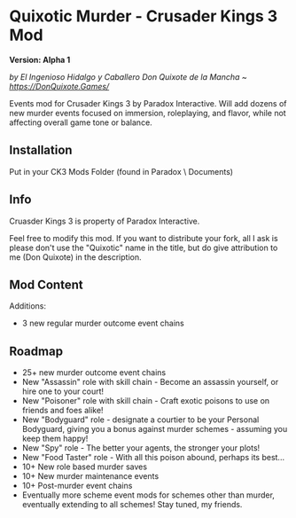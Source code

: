 # Quixotic Murder - Crusader Kings 3 Mod
**Version: Alpha 1**

*by El Ingenioso Hidalgo y Caballero Don Quixote de la Mancha ~ https://DonQuixote.Games/*

Events mod for Crusader Kings 3 by Paradox Interactive. Will add dozens of new murder events focused on immersion, roleplaying, and flavor, while not affecting overall game tone or balance.

## Installation
Put in your CK3 Mods Folder (found in Paradox \ Documents)

## Info
Cruasder Kings 3 is property of Paradox Interactive.

Feel free to modify this mod. If you want to distribute your fork, all I ask is please don't use the "Quixotic" name in the title, but do give attribution to me (Don Quixote) in the description.

## Mod Content
Additions:
* 3 new regular murder outcome event chains
 
## Roadmap
* 25+ new murder outcome event chains
* New "Assassin" role with skill chain - Become an assassin yourself, or hire one to your court!
* New "Poisoner" role with skill chain - Craft exotic poisons to use on friends and foes alike!
* New "Bodyguard" role - designate a courtier to be your Personal Bodyguard, giving you a bonus against murder schemes - assuming you keep them happy!
* New "Spy" role - The better your agents, the stronger your plots!
* New "Food Taster" role - With all this poison abound, perhaps its best...
* 10+ New role based murder saves
* 10+ New murder maintenance events
* 10+ Post-murder event chains
* Eventually more scheme event mods for schemes other than murder, eventually extending to all schemes! Stay tuned, my friends.
